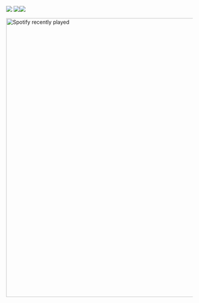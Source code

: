 ![](https://github-readme-stats.vercel.app/api?username=jaugustyn02&theme=dark&hide_border=true&include_all_commits=false&count_private=false)
![](https://github-readme-stats.vercel.app/api/top-langs/?username=jaugustyn02&theme=dark&hide_border=true&include_all_commits=false&count_private=false&layout=compact)[![](https://visitcount.itsvg.in/api?id=jaugustyn02&icon=0&color=0)](https://visitcount.itsvg.in)

<!-- ![](https://github-readme-streak-stats.herokuapp.com/?user=jaugustyn02&theme=dark&hide_border=true) -->
<a href="https://open.spotify.com/user/UdoPustki">
  <img width=754 src="https://spotify-recently-played-readme.vercel.app/api?user=4pfgqcz1qt88g5r3p6rddtlhk&count=1" alt="Spotify recently played"  />
</a>
